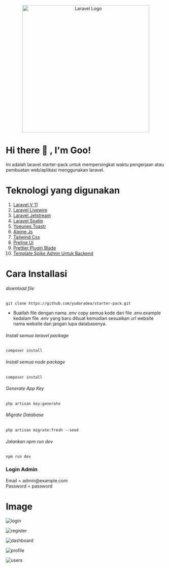 <p align="center"><a href="https://laravel.com" target="_blank"><img src="https://raw.githubusercontent.com/laravel/art/master/logo-lockup/5%20SVG/2%20CMYK/1%20Full%20Color/laravel-logolockup-cmyk-red.svg" width="400" alt="Laravel Logo"></a></p>

# <summary><strong>Hi there :wave: , I'm Goo!</strong></summary>

Ini adalah laravel starter-pack untuk mempersingkat waktu pengerjaan atau pembuatan web/aplikasi menggunakan laravel.

# Teknologi yang digunakan

1. <a href="https://laravel.com/"> Laravel V 11 </a>
2. <a href="https://livewire.laravel.com/"> Laravel Livewire </a>
3. <a href="https://jetstream.laravel.com/introduction.html"> Laravel Jetstream </a>
4. <a href="https://spatie.be/docs/laravel-permission/v6/installation-laravel"> Laravel Spatie </a>
5. <a href="https://github.com/yoeunes/toastr"> Yoeunes Toastr </a>
6. <a href="https://alpinejs.dev/"> Alpine Js </a>
7. <a href="https://tailwindcss.com/"> Tailwind Css </a>
8. <a href="https://preline.co/"> Preline Ui </a>
9. <a href="https://mattstauffer.com/blog/how-to-set-up-prettier-on-a-laravel-app-to-lint-tailwind-class-order-and-more/"> Prettier Plugin Blade </a>
10. <a href="https://www.wrappixel.com/templates/spike-free-tailwind-admin-template/"> Template Spike Admin Untuk Backend </a>

# Cara Installasi

###### download file

    git clone https://github.com/yudaradea/starter-pack.git

-   Buatlah file dengan nama .env copy semua kode dari file .env.example kedalam file .env yang baru dibuat kemudian sesuaikan url website nama website dan jangan lupa databasenya.

###### Install semua laravel package

    composer install

###### Install semua node package

    composer install

###### Generate App Key

    php artisan key:generate

###### Migrate Database

    php artisan migrate:fresh --seed

###### Jalankan npm run dev

    npm run dev

<h3> Login Admin </h3>
Email = admin@example.com <br />
Password = password

# Image

![login](https://github.com/yudaradea/starter-pack/assets/117655878/bbd66332-49c2-4526-8365-869fc9c04bb1)

![register](https://github.com/yudaradea/starter-pack/assets/117655878/43c07456-0692-4bcc-9063-3cf89ea0f8c6)

![dashboard](https://github.com/yudaradea/starter-pack/assets/117655878/54f90ed1-5746-4313-926f-1f7b6a18b950)

![profile](https://github.com/yudaradea/starter-pack/assets/117655878/ae8596c6-ea12-4237-91d4-7bce0eea0cd9)

![users](https://github.com/yudaradea/starter-pack/assets/117655878/b7695d0e-f30f-4e29-a95b-77259c169b20)
